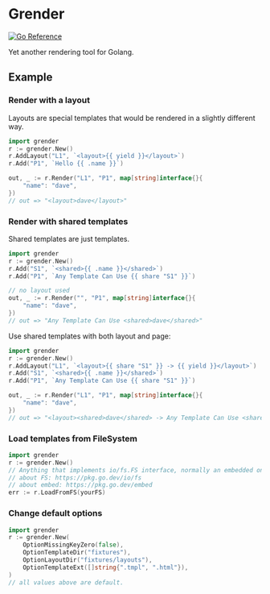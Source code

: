 Grender
=======

[![Go Reference](https://pkg.go.dev/badge/github.com/straightdave/grender.svg)](https://pkg.go.dev/github.com/straightdave/grender)

Yet another rendering tool for Golang.

## Example

### Render with a layout

Layouts are special templates that would be rendered in a slightly different way.

```go
import grender
r := grender.New()
r.AddLayout("L1", `<layout>{{ yield }}</layout>`)
r.Add("P1", `Hello {{ .name }}`)

out, _ := r.Render("L1", "P1", map[string]interface{}{
    "name": "dave",
})
// out => "<layout>dave</layout>"
```

### Render with shared templates

Shared templates are just templates.

```go
import grender
r := grender.New()
r.Add("S1", `<shared>{{ .name }}</shared>`)
r.Add("P1", `Any Template Can Use {{ share "S1" }}`)

// no layout used
out, _ := r.Render("", "P1", map[string]interface{}{
    "name": "dave",
})
// out => "Any Template Can Use <shared>dave</shared>"
```

Use shared templates with both layout and page:

```go
import grender
r := grender.New()
r.AddLayout("L1", `<layout>{{ share "S1" }} -> {{ yield }}</layout>`)
r.Add("S1", `<shared>{{ .name }}</shared>`)
r.Add("P1", `Any Template Can Use {{ share "S1" }}`)

out, _ := r.Render("L1", "P1", map[string]interface{}{
    "name": "dave",
})
// out => "<layout><shared>dave</shared> -> Any Template Can Use <shared>dave</shared></layout>"
```

### Load templates from FileSystem

```go
import grender
r := grender.New()
// Anything that implements io/fs.FS interface, normally an embedded one.
// about FS: https://pkg.go.dev/io/fs
// about embed: https://pkg.go.dev/embed
err := r.LoadFromFS(yourFS)
```

### Change default options

```go
import grender
r := grender.New(
    OptionMissingKeyZero(false),
    OptionTemplateDir("fixtures"),
    OptionLayoutDir("fixtures/layouts"),
    OptionTemplateExt([]string{".tmpl", ".html"}),
)
// all values above are default.
```
